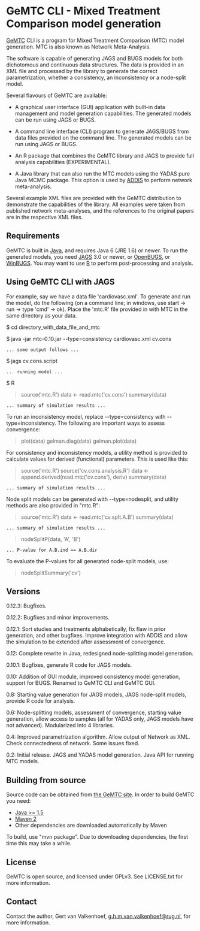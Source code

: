 GeMTC CLI - Mixed Treatment Comparison model generation
=======================================================

[GeMTC][1] CLI is a program for Mixed Treatment Comparison (MTC) model
generation. MTC is also known as Network Meta-Analysis.

The software is capable of generating JAGS and BUGS models for both
dichotomous and continuous data structures. The data is provided in an
XML file and processed by the library to generate the correct
parametrization, whether a consistency, an inconsistency or a node-split
model.

Several flavours of GeMTC are available:

  * A graphical user interface (GUI) application with built-in data
    management and model generation capabilities. The generated models
    can be run using JAGS or BUGS.

  * A command line interface (CLI) program to generate JAGS/BUGS from
	data files provided on the command line. The generated models can be
    run using JAGS or BUGS.

  * An R package that combines the GeMTC library and JAGS to provide
    full analysis capabilities (EXPERIMENTAL).

  * A Java library  that can also run the MTC models using the YADAS
    pure Java MCMC package. This option is used by [ADDIS][2] to perform
    network meta-analysis.

Several example XML files are provided with the GeMTC distribution to
demonstrate the capabilities of the library. All examples were taken
from published network meta-analyses, and the references to the original
papers are in the respective XML files.

Requirements
------------

GeMTC is built in [Java][3], and requires Java 6 (JRE 1.6) or newer. To
run the generated models, you need [JAGS][4] 3.0 or newer, or
[OpenBUGS][5], or [WinBUGS][6]. You may want to use [R][7] to perform
post-processing and analysis.

Using GeMTC CLI with JAGS
-------------------------

For example, say we have a data file 'cardiovasc.xml'. To generate and
run the model, do the following (on a command line; in windows, use
start -> run -> type 'cmd' -> ok). Place the 'mtc.R' file provided in
with MTC in the same directory as your data.

 $ cd directory_with_data_file_and_mtc

 $ java -jar mtc-0.10.jar --type=consistency cardiovasc.xml cv.cons

    ... some output follows ...   

 $ jags cv.cons.script

    ... running model ...

 $ R

 > source('mtc.R') 
 > data <- read.mtc('cv.cons')
 > summary(data)

    ... summary of simulation results ...

To run an inconsistency model, replace --type=consistency with
--type=inconsistency. The following are important ways to assess
convergence:

 > plot(data)
 > gelman.diag(data)
 > gelman.plot(data)

For consistency and inconsistency models, a utility method is provided
to calculate values for derived (functional) parameters. This is used
like this:

 > source('mtc.R') 
 > source('cv.cons.analysis.R')
 > data <- append.derived(read.mtc('cv.cons'), deriv)
 > summary(data)

    ... summary of simulation results ...

Node split models can be generated with --type=nodesplit, and utility
methods are also provided in "mtc.R":

 > source('mtc.R') 
 > data <- read.mtc('cv.splt.A.B')
 > summary(data)

    ... summary of simulation results ...

 > nodeSplitP(data, 'A', 'B')

    ... P-value for A.B.ind == A.B.dir

To evaluate the P-values for all generated node-split models, use:

 > nodeSplitSummary('cv')

Versions
--------

0.12.3: Bugfixes.

0.12.2: Bugfixes and minor improvements.

0.12.1: Sort studies and treatments alphabetically, fix flaw in prior
generation, and other bugfixes. Improve integration with ADDIS and allow
the simulation to be extended after assessment of convergence.

0.12: Complete rewrite in Java, redesigned node-splitting model
generation.

0.10.1: Bugfixes, generate R code for JAGS models.

0.10: Addition of GUI module, improved consistency model generation,
support for BUGS. Renamed to GeMTC CLI and GeMTC GUI.

0.8: Starting value generation for JAGS models, JAGS node-split models,
provide R code for analysis.

0.6: Node-splitting models, assessment of convergence, starting value
generation, allow access to samples (all for YADAS only, JAGS models
have not advanced). Modularized into 4 libraries.

0.4: Improved parametrization algorithm. Allow output of Network as XML.
Check connectedness of network. Some issues fixed.

0.2: Initial release. JAGS and YADAS model generation. Java API for
running MTC models.

Building from source
--------------------

Source code can be obtained from [the GeMTC site][1]. In order to build
GeMTC you need:

 - [Java >= 1.5][3]
 - [Maven 2][8]
 - Other dependencies are downloaded automatically by Maven

To build, use "mvn package". Due to downloading dependencies, the first
time this may take a while.

License
-------

GeMTC is open source, and licensed under GPLv3. See LICENSE.txt for more
information.

Contact
-------

Contact the author, Gert van Valkenhoef, g.h.m.van.valkenhoef@rug.nl,
for more information.


[1]: http://drugis.org/gemtc
[2]: http://drugis.org/addis
[3]: http://www.java.com/getjava/
[4]: http://sourceforge.net/projects/mcmc-jags/
[5]: http://www.openbugs.info/
[6]: http://www.mrc-bsu.cam.ac.uk/bugs/
[7]: http://r-project.org/
[8]: http://maven.apache.org/
